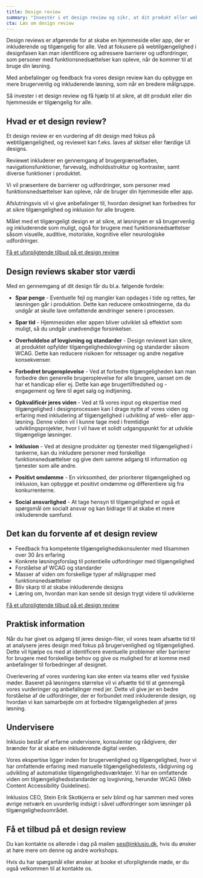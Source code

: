 ```yaml
---
title: Design review
summary: "Investér i et design review og sikr, at dit produkt eller website er tilgængeligt for alle. Design reviewet er en gennemgang af interface mock-ups eller designsystemer med det mål at forebygge tilgængelighedsproblemer før udviklingerne begynder at skrive koden."
cta: Læs om design review
---
```


<p>Design reviews er afgørende for at skabe en hjemmeside eller app, der er inkluderende og tilgængelig for alle. Ved at fokusere på webtilgængelighed i designfasen kan man identificere og adressere barrierer og udfordringer, som personer med funktionsnedsættelser kan opleve, når de kommer til at bruge din løsning.</p>
<p>Med anbefalinger og feedback fra vores design review kan du opbygge en mere brugervenlig og inkluderende løsning, som når en bredere målgruppe. </p>
<p>Så invester i et design review og få hjælp til at sikre, at dit produkt eller din hjemmeside er tilgængelig for alle.</p>

## Hvad er et design review? 

<p>Et design review er en vurdering af dit design med fokus på webtilgængelighed, og reviewet kan f.eks. laves af skitser eller færdige UI designs. </p>
<p>Reviewet inkluderer en gennemgang af brugergrænsefladen, navigationsfunktioner, farvevalg, indholdsstruktur og kontraster, samt diverse funktioner i produktet. </p>
<p>Vi vil præsentere de barrierer og udfordringer, som personer med funktionsnedsættelser kan opleve, når de bruger din hjemmeside eller app.</p>
<p>Afslutningsvis vil vi give anbefalinger til, hvordan designet kan forbedres for at sikre tilgængelighed og inklusion for alle brugere. </p>
<p>Målet med et tilgængeligt design er at sikre, at løsningen er så brugervenlig og inkluderende som muligt, også for brugere med funktionsnedsættelser såsom visuelle, auditive, motoriske, kognitive eller neurologiske udfordringer.</p>

<a href="#CTA" class="btn btn-primary">Få et uforpligtende tilbud på et design review</a>

## Design reviews skaber stor værdi
Med en gennemgang af dit design får du bl.a. følgende fordele: 

* <b>Spar penge </b> - Eventuelle fejl og mangler kan opdages i tide og rettes, før løsningen går i produktion.  Dette kan reducere omkostningerne, da du undgår at skulle lave omfattende ændringer senere i processen.

* <b>Spar tid</b> - Hjemmesiden eller appen bliver udviklet så effektivt som muligt, så du undgår unødvendige forsinkelser.

* <b>Overholdelse af lovgivning og standarder</b> - Design reviewet kan sikre, at produktet opfylder tilgængelighedslovgivning og standarder såsom WCAG. Dette kan reducere risikoen for retssager og andre negative konsekvenser.

* <b>Forbedret brugeroplevelse</b> - Ved at forbedre tilgængeligheden kan man forbedre den generelle brugeroplevelse for alle brugere, uanset om de har et handicap eller ej. Dette kan øge brugertilfredshed og -engagement og føre til øget salg og indtjening.

* <b>Opkvalificér jeres viden </b> - Ved at få vores input og ekspertise med tilgængelighed i designprocessen kan I drage nytte af vores viden og erfaring med inkludering af tilgængelighed i udvikling af web- eller app-løsning. Denne viden vil I kunne tage med i fremtidige udviklingsprojekter, hvor I vil have et solidt udgangspunkt for at udvikle tilgængelige løsninger.

* <b>Inklusion</b> - Ved at designe produkter og tjenester med tilgængelighed i tankerne, kan du inkludere personer med forskellige funktionsnedsættelser og give dem samme adgang til information og tjenester som alle andre.

* <b>Positivt omdømme</b> - En virksomhed, der prioriterer tilgængelighed og inklusion, kan opbygge et positivt omdømme og differentiere sig fra konkurrenterne.

* <b>Social ansvarlighed</b> - At tage hensyn til tilgængelighed er også et spørgsmål om socialt ansvar og kan bidrage til at skabe et mere inkluderende samfund.

## Det kan du forvente af et design review
*	Feedback fra kompetente tilgængelighedskonsulenter med tilsammen over 30 års erfaring 
*	Konkrete løsningsforslag til potentielle udfordringer med tilgængelighed 
*	Forståelse af WCAG og standarder 
*	Masser af viden om forskellige typer af målgrupper med funktionsnedsættelser
*	Bliv skarp til at skabe inkluderende designs
*	Læring om, hvordan man kan sende sit design trygt videre til udviklerne 

<a href="#CTA" class="btn btn-primary">Få et uforpligtende tilbud på et design review</a>

## Praktisk information
<p>Når du har givet os adgang til jeres design-filer, vil vores team afsætte tid til at analysere jeres design med fokus på brugervenlighed og tilgængelighed. Dette vil hjælpe os med at identificere eventuelle problemer eller barrierer for brugere med forskellige behov og give os mulighed for at komme med anbefalinger til forbedringer af designet.</p>
<p>Overlevering af vores vurdering kan ske enten via teams eller ved fysiske møder. Baseret på løsningens størrelse vil vi afsætte tid til at gennemgå vores vurderinger og anbefalinger med jer. Dette vil give jer en bedre forståelse af de udfordringer, der er forbundet med inkluderende design, og hvordan vi kan samarbejde om at forbedre tilgængeligheden af jeres løsning.</p>

## Undervisere
<p>Inklusio består af erfarne undervisere, konsulenter og rådgivere, der brænder for at skabe en inkluderende digital verden.</p> 

<p>Vores ekspertise ligger inden for brugervenlighed og tilgængelighed, hvor vi har omfattende erfaring med manuelle tilgængelighedstests, rådgivning og udvikling af automatiske tilgængelighedsværktøjer. Vi har en omfattende viden om tilgængelighedsstandarder og lovgivning, herunder WCAG (Web Content Accessibility Guidelines). </p> 

<p>Inklusios CEO, Stein Erik Skotkjerra er selv blind og har sammen med vores øvrige netværk en uvurderlig indsigt i såvel udfordringer som løsninger på tilgængelighedsområdet.</p>

## <a id="CTA"></a>Få et tilbud på et design review
<p>Du kan kontakte os allerede i dag på mailen <a href="mailto:info@inklusio.dk">ses@inklusio.dk</a>, hvis du ønsker at høre mere om denne og andre workshops.</p> 

<p>Hvis du har spørgsmål eller ønsker at booke et uforpligtende møde, er du også velkommen til at kontakte os.</p>
